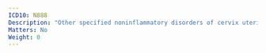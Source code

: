 ```yaml
---
ICD10: N888
Description: "Other specified noninflammatory disorders of cervix uteri"
Matters: No
Weight: 0
---
```

